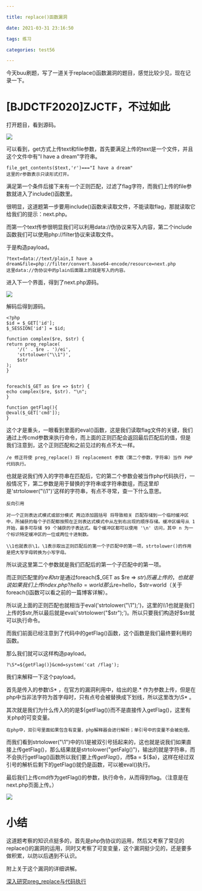 ```yaml
---

title: replace()函数漏洞

date: 2021-03-31 23:16:50

tags: 练习

categories: test56

---
```

今天buu刷题，写了一道关于replace()函数漏洞的题目，感觉比较少见，现在记录一下。  

# [BJDCTF2020]ZJCTF，不过如此  

打开题目，看到源码。  

[![](https://img.imgdb.cn/item/6066b9e08322e6675cb9b9f2.png)](https://img.imgdb.cn/item/6066b9e08322e6675cb9b9f2.png)  

可以看到，get方式上传text和file参数，首先要满足上传的text是一个文件，并且这个文件中有"I have a dream"字符串。  

	file_get_contents($text,'r')==="I have a dream"
	这里的r参数表示只读形式打开。  

满足第一个条件后接下来有一个正则匹配，过滤了flag字符，而我们上传的file参数就进入了include()函数里。  

很明显，这道题第一步要用include()函数来读取文件，不能读取flag，那就读取它给我们的提示：next.php。  

而第一个text传参很明显我们可以利用data://伪协议来写入内容，第二个include函数我们可以使用php://filter协议来读取文件。  

于是构造payload。  

	?text=data://text/plain,I have a dream&file=php://filter/convert.base64-encode/resource=next.php  
	这里data://伪协议中的plain后面跟上的就是写入的内容。  

进入下一个界面，得到了next.php源码。  

[![](https://img.imgdb.cn/item/6066bc868322e6675cbe53b3.png)](https://img.imgdb.cn/item/6066bc868322e6675cbe53b3.png)  

解码后得到源码。  

	<?php
	$id = $_GET['id'];
	$_SESSION['id'] = $id;
	
	function complex($re, $str) {
    return preg_replace(
        '/(' . $re . ')/ei',
        'strtolower("\\1")',
        $str
    );
	}


	foreach($_GET as $re => $str) {
    echo complex($re, $str). "\n";
	}

	function getFlag(){
	@eval($_GET['cmd']);
	}

这个才是重头，一眼看到里面的eval()函数，这是我们读取flag文件的关键，我们通过上传cmd参数来执行命令，而上面的正则匹配会返回最后匹配后的值，但是我们注意到，这个正则匹配和之前见过的有点不太一样。  

	/e 修正符使 preg_replace() 将 replacement 参数（第二个参数，字符串）当作 PHP 代码执行。

也就是说我们传入的字符串在匹配后，它的第二个参数会被当作php代码执行，一般情况下，第二参数是用于替换的字符串或字符串数组，而这里却是'strtolower("\\\1")'这样的字符串，有点不寻常，查一下什么意思。  

	反向引用

    对一个正则表达式模式或部分模式 两边添加圆括号 将导致相关 匹配存储到一个临时缓冲区 中，所捕获的每个子匹配都按照在正则表达式模式中从左到右出现的顺序存储。缓冲区编号从 1 开始，最多可存储 99 个捕获的子表达式。每个缓冲区都可以使用 '\n' 访问，其中 n 为一个标识特定缓冲区的一位或两位十进制数。

	\\1也就表示\1，\1表示取出正则匹配后的第一个子匹配中的第一项，strtolower()的作用是把大写字母转换为小写字母。

所以说这里第二个参数就是我们匹配后的第一个子匹配中的第一项。  

而正则匹配里的$re和$str是通过foreach($_GET as $re => $str)历遍上传的，也就是说如果我们上传index.php?hello=world那么$re=hello，$str=world（关于foreach()函数可以看之前的一篇博客详解）。 

所以说上面的正则匹配也就相当于eval('strtolower("\\1");')，这里的\\\1也就是我们上传的$str,所以最后就是eval('strtolower("$str");')。所以只要我们构造好$str就可以执行命令。  

而我们前面已经注意到了代码中的getFlag()函数，这个函数是我们最终要利用的函数。

那么我们就可以这样构造payload。  

	?\S*=${getFlag()}&cmd=system('cat /flag');

我们来解释一下这个payload。  

首先是传入的参数\S* ，在官方的漏洞利用中，给出的是.* 作为参数上传，但是在php中当非法字符为首字母时，只有点号会被替换成下划线，所以这里改为\S* 。  

其次就是我们为什么传入的的是${getFlag()}而不是直接传入getFlag()，这里有关php的可变变量。  

	在php中，双引号里面如果包含有变量，php解释器会进行解析；单引号中的变量不会被处理。  

而我们看到strtolower("\\1")中的\\\1是被双引号括起来的，这也就是说我们如果直接上传getFlag()，那么结果就是strtolower("getFalg()")，输出的就是字符串，而不会执行getFlag()函数所以我们要上传${getFlag()}，而$$a = ${$a}，这样在经过双引号的解析后剩下的getFlag()就仍是函数，可以被eval()执行。  

最后我们上传cmd作为getFlag()的参数，执行命令，从而得到flag。（注意是在next.php页面上传。）  

[![](https://img.imgdb.cn/item/6066cbdd8322e6675cd02d67.png)](https://img.imgdb.cn/item/6066cbdd8322e6675cd02d67.png)

# 小结

这道题考察的知识点挺多的，首先是php伪协议的运用，然后又考察了常见的replace()的漏洞的运用，同时又考察了可变变量，这个漏洞挺少见的，还是要多做积累，以防以后遇到不认识。  

附上关于这个漏洞的详细讲解。  

[深入研究preg_replace与代码执行](https://xz.aliyun.com/t/2557)
	